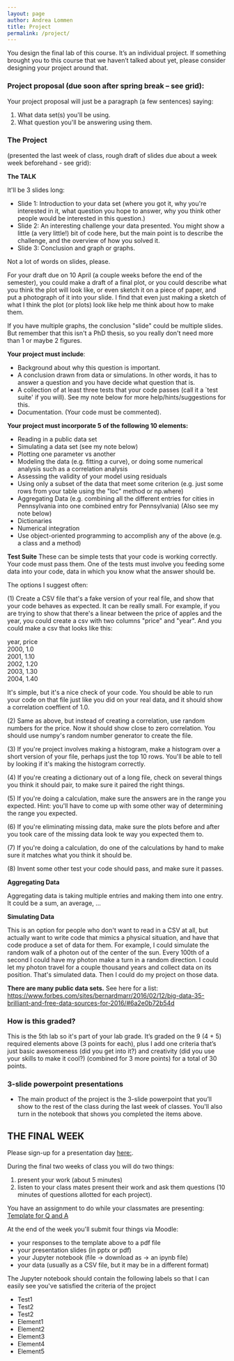 ```yaml
---
layout: page
author: Andrea Lommen
title: Project 
permalink: /project/
---
```


You design the final lab of this course.  It’s an individual project. If something brought you to this course that we haven’t talked about yet, please consider designing your project around that.

### Project proposal (due soon after spring break – see grid):
Your project proposal will just be a paragraph (a few sentences) saying:
1) What data set(s) you'll be using.
2) What question you'll be answering using them.

### The Project 
(presented the last week of class, rough draft of slides due about a week 
week beforehand - see grid):

**The TALK**

It'll be 3 slides long:
* Slide 1: Introduction to your data set (where you got it, why you're interested in it, what question you hope to answer, why you think other people would be interested in this question.)
* Slide 2: An interesting challenge your data presented. You might show a little (a very little!) bit of code here, but the main point is to describe the challenge, and the overview of how you solved it.
* Slide 3: Conclusion and graph or graphs.

Not a lot of words on slides, please. 

For your draft due on 10 April (a couple weeks before the end of the semester), you could make a draft of a final plot, or you could describe what you think the plot will look like, or even sketch it on a piece of paper, and put a photograph of it into your slide.
I find that even just making a sketch of what I think the plot (or plots) look like help me think about how to make them.

If you have multiple graphs, the conclusion "slide" could be multiple slides.  But remember that this isn't a PhD thesis, so you really don't need more than 1 or maybe 2 figures.


**Your project must include**:
*	Background about why this question is important.
*	A conclusion drawn from data or simulations.  In other words, it has to answer a question and you have decide what question that is.
*	A collection of at least three tests that your code passes (call it a `test suite' if you will). See my note below for more help/hints/suggestions for this.  
*	Documentation. (Your code must be commented).

**Your project must incorporate 5 of the following 10 elements:**
*	Reading in a public data set 
*	Simulating a data set (see my note below)
*	Plotting one parameter vs another 
*	Modeling the data (e.g. fitting a curve), or doing some numerical analysis such as a correlation analysis 
*	Assessing the validity of your model using residuals 
*	Using only a subset of the data that meet some criterion (e.g. just some rows from your table using the "loc" method or np.where)
*	Aggregating Data (e.g. combining all the different entries for cities in Pennsylvania into one combined entry for Pennsylvania) (Also see my note below)
*	Dictionaries
*	Numerical integration
* 	Use object-oriented programming to accomplish any of the above (e.g. a class and a method)

**Test Suite**
These can be simple tests that your code is working correctly.  Your code must pass them.  One of the tests must involve you feeding some data into your code, data in which you know what the answer should be. 

The options I suggest often:

(1) Create a CSV file that's a fake version of your real file, and show that your code behaves as expected. It can be really small.  For example, if you are trying to show that there's a linear between the price of apples and the year, you could create a csv with two columns "price" and "year".  And you could make a csv that looks like this:

year, price\
2000, 1.0\
2001, 1.10\
2002, 1.20\
2003, 1.30\
2004, 1.40

It's simple, but it's a nice check of your code.  You should be able to run your code on that file just like you did on your real data, and it should show a correlation coeffient of 1.0. 


(2) Same as above, but instead of creating a correlation, use random numbers for the price.  Now it should show close to zero correlation. You should use numpy's random number generator to create the file.

(3) If you're project involves making a histogram, make a histogram over a short version of your file, perhaps just the top 10 rows.  You'll be able to tell by looking if it's making the histogram correctly.

(4) If you're creating a dictionary out of a long file, check on several things you think it should pair, to make sure it paired the right things. 

(5) If you're doing a calculation, make sure the answers are in the range you expected. Hint: you'll have to come up with some other way of determining the range you expected.

(6) If you're eliminating missing data, make sure the plots before and after you took care of the missing data look te way you expected them to.

(7) If you're doing a calculation, do one of the calculations by hand to make sure it matches what you think it should be.

(8) Invent some other test your code should pass, and make sure it passes. 

**Aggregating Data**

Aggregating data is taking multiple entries and making them into one entry.  It could be a sum, an average, ...

**Simulating Data**

This is an option for people who don't want to read in a CSV at all, but actually want to write code that mimics a physical situation, and have that code produce a set of data for them.  For example, I could simulate the random walk of a photon out of the center of the sun.  Every 100th of a second I could have my photon make a turn in a random direction.  I could let my photon travel for a couple thousand years and collect data on its position.  That's simulated data.  Then I could do my project on those data. 

**There are many public data sets.**  See here for a list: https://www.forbes.com/sites/bernardmarr/2016/02/12/big-data-35-brilliant-and-free-data-sources-for-2016/#6a2e0b72b54d

### How is this graded?
This is the 5th lab so it's part of your lab grade. 
It’s graded on the 9 (4 + 5) required elements above (3 points for each), plus I add one criteria that’s just basic awesomeness (did you get into it?) and creativity (did you use your skills to make it cool?) (combined for 3 more points) for a total of 30 points.

### 3-slide powerpoint presentations
*	The main product of the project is the 3-slide powerpoint that you’ll show to the 
rest of the class during the last week of classes.   You'll also turn in the notebook
that shows you completed the items above.

## THE FINAL WEEK

Please sign-up for a presentation day [here:](
https://docs.google.com/spreadsheets/d/1fHfmumgC68f5EPQWtYbUrSy2-SnyMsVxRIW-YTa7VNw/edit#gid=0).

During the final two weeks of class you will do two things:
1) present your work (about 5 minutes)
2) listen to your class mates present their work and ask them questions (10 minutes of questions allotted for
each project).

You have an assignment to do while your classmates are presenting:
[Template for Q and A](https://docs.google.com/document/d/13B8gXVWKjKFlbleTWplkWegASVQh81IayDm8HNuUzMk/edit?usp=sharing)

At the end of the week you'll submit four things via Moodle:
* your responses to the template above to a pdf file 
* your presentation slides (in pptx or pdf)
* your Jupyter notebook (file -> download as -> an ipynb file)
* your data (usually as a CSV file, but it may be in a different format)

The Jupyter notebook should contain the following labels so that I can
easily see you've satisfied the criteria of the project
* Test1
* Test2
* Test2
* Element1
* Element2
* Element3
* Element4
* Element5



